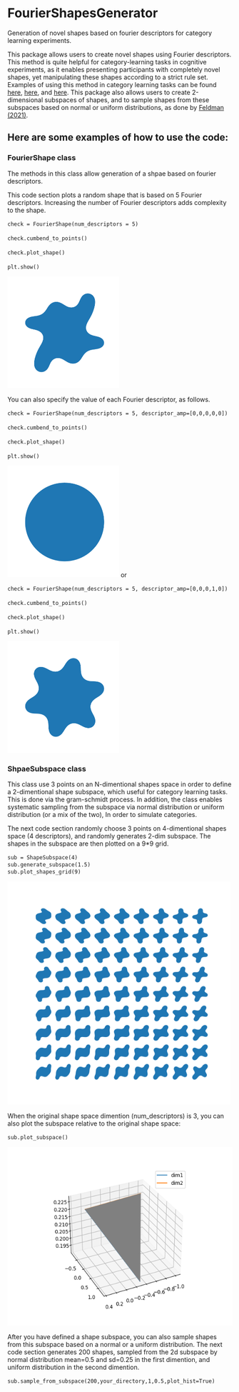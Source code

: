 # FourierShapesGenerator
Generation of novel shapes based on fourier descriptors for category learning experiments. 

This package allows users to create novel shapes using Fourier descriptors. This method is quite helpful for category-learning tasks in cognitive experiments, as it enables presenting participants with completely novel shapes, yet manipulating these shapes according to a strict rule set. Examples of using this method in category learning tasks can be found [here](https://journals.sagepub.com/doi/abs/10.1177/0956797621996663?journalCode=pssa), [here](https://psycnet.apa.org/record/2003-09669-001), and [here](https://www.researchgate.net/publication/237061281_Near_Their_Thresholds_for_Detection_Shapes_Are_Discriminated_by_the_Angular_Separation_of_Their_Corners). This package also allows users to create 2-dimensional subspaces of shapes, and to sample shapes from these subspaces based on normal or uniform distributions, as done by [Feldman (2021)](https://journals.sagepub.com/doi/abs/10.1177/0956797621996663?journalCode=pssa).

## Here are some examples of how to use the code:
### FourierShape class
The methods in this class allow generation of a shpae based on fourier descriptors.

This code section plots a random shape that is based on 5 Fourier descriptors. Increasing the number of Fourier descriptors adds complexity to the shape.


    check = FourierShape(num_descriptors = 5)

    check.cumbend_to_points()

    check.plot_shape()

    plt.show()

 <img src="images/random%20shape%205.png" width="250" height="250">


You can also specify the value of each Fourier descriptor, as follows.

    check = FourierShape(num_descriptors = 5, descriptor_amp=[0,0,0,0,0])

    check.cumbend_to_points()

    check.plot_shape()

    plt.show()

 <img src="images/descriptor_amp00000.png" width="250" height="250">
or 

    check = FourierShape(num_descriptors = 5, descriptor_amp=[0,0,0,1,0])

    check.cumbend_to_points()

    check.plot_shape()

    plt.show()

<img src="images/descriptor_amp00010.png" width="250" height="250">

### ShpaeSubspace class

This class use 3 points on an N-dimentional shapes space in order to
define a 2-dimentional shape subspace, which useful for category learning tasks.
This is done via the gram-schmidt process. In addition, the class enables systematic
sampling from the subspace via normal distribution or uniform distribution (or a mix of the two), 
In order to simulate categories.

The next code section randomly choose 3 points on 4-dimentional shapes space (4 descriptors), 
and randomly generates 2-dim subspace. The shapes in the subspace are then plotted on a 9*9 grid.

    sub = ShapeSubspace(4)
    sub.generate_subspace(1.5)
    sub.plot_shapes_grid(9)
    
<img src="images/Figure_1.png" width="500" height="500">

When the original shape space dimention (num_descriptors) is 3, 
you can also plot the subspace relative to the original shape space:

    sub.plot_subspace()

<img src="images/Figure_2.png" width="550" height="400">

After you have defined a shape subspace, you can also sample shapes from this subspace based on a normal or a uniform distribution.
The next code section generates 200 shapes, sampled from the 2d subspace by normal
distribution mean=0.5 and sd=0.25 in the first dimention, and uniform distribution in the second
dimention.

    sub.sample_from_subspace(200,your_directory,1,0.5,plot_hist=True)
